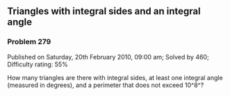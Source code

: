 Triangles with integral sides and an integral angle
---------------------------------------------------

### Problem 279

Published on Saturday, 20th February 2010, 09:00 am; Solved by 460;
Difficulty rating: 55%

How many triangles are there with integral sides, at least one integral
angle (measured in degrees), and a perimeter that does not exceed 10^8^?
